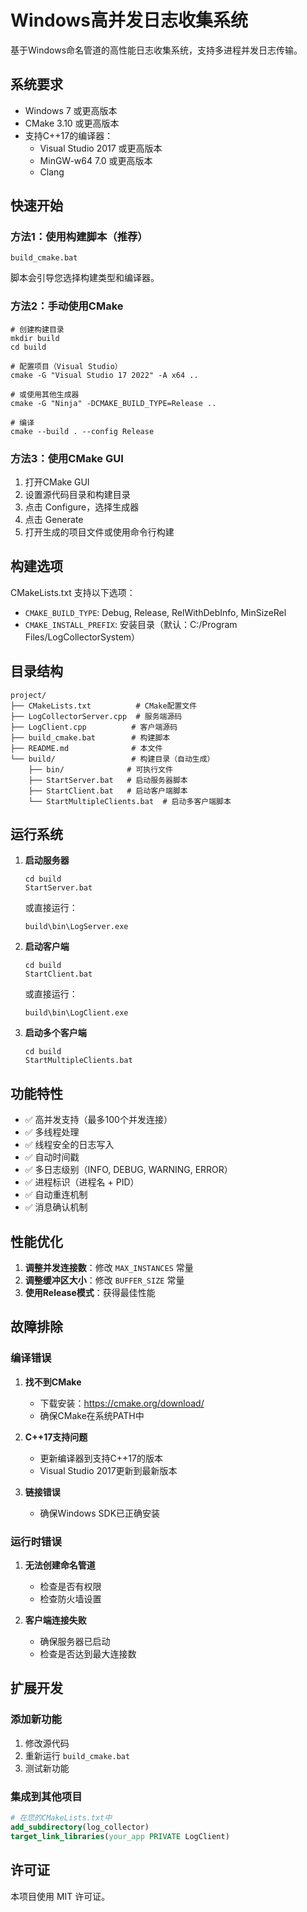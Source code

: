 # Windows高并发日志收集系统

基于Windows命名管道的高性能日志收集系统，支持多进程并发日志传输。

## 系统要求

- Windows 7 或更高版本
- CMake 3.10 或更高版本
- 支持C++17的编译器：
  - Visual Studio 2017 或更高版本
  - MinGW-w64 7.0 或更高版本
  - Clang

## 快速开始

### 方法1：使用构建脚本（推荐）

```batch
build_cmake.bat
```

脚本会引导您选择构建类型和编译器。

### 方法2：手动使用CMake

```batch
# 创建构建目录
mkdir build
cd build

# 配置项目（Visual Studio）
cmake -G "Visual Studio 17 2022" -A x64 ..

# 或使用其他生成器
cmake -G "Ninja" -DCMAKE_BUILD_TYPE=Release ..

# 编译
cmake --build . --config Release
```

### 方法3：使用CMake GUI

1. 打开CMake GUI
2. 设置源代码目录和构建目录
3. 点击 Configure，选择生成器
4. 点击 Generate
5. 打开生成的项目文件或使用命令行构建

## 构建选项

CMakeLists.txt 支持以下选项：

- `CMAKE_BUILD_TYPE`: Debug, Release, RelWithDebInfo, MinSizeRel
- `CMAKE_INSTALL_PREFIX`: 安装目录（默认：C:/Program Files/LogCollectorSystem）

## 目录结构

```
project/
├── CMakeLists.txt          # CMake配置文件
├── LogCollectorServer.cpp  # 服务端源码
├── LogClient.cpp          # 客户端源码
├── build_cmake.bat        # 构建脚本
├── README.md              # 本文件
└── build/                 # 构建目录（自动生成）
    ├── bin/              # 可执行文件
    ├── StartServer.bat   # 启动服务器脚本
    ├── StartClient.bat   # 启动客户端脚本
    └── StartMultipleClients.bat  # 启动多客户端脚本
```

## 运行系统

1. **启动服务器**
   ```batch
   cd build
   StartServer.bat
   ```
   或直接运行：
   ```batch
   build\bin\LogServer.exe
   ```

2. **启动客户端**
   ```batch
   cd build
   StartClient.bat
   ```
   或直接运行：
   ```batch
   build\bin\LogClient.exe
   ```

3. **启动多个客户端**
   ```batch
   cd build
   StartMultipleClients.bat
   ```

## 功能特性

- ✅ 高并发支持（最多100个并发连接）
- ✅ 多线程处理
- ✅ 线程安全的日志写入
- ✅ 自动时间戳
- ✅ 多日志级别（INFO, DEBUG, WARNING, ERROR）
- ✅ 进程标识（进程名 + PID）
- ✅ 自动重连机制
- ✅ 消息确认机制

## 性能优化

1. **调整并发连接数**：修改 `MAX_INSTANCES` 常量
2. **调整缓冲区大小**：修改 `BUFFER_SIZE` 常量
3. **使用Release模式**：获得最佳性能

## 故障排除

### 编译错误

1. **找不到CMake**
   - 下载安装：https://cmake.org/download/
   - 确保CMake在系统PATH中

2. **C++17支持问题**
   - 更新编译器到支持C++17的版本
   - Visual Studio 2017更新到最新版本

3. **链接错误**
   - 确保Windows SDK已正确安装

### 运行时错误

1. **无法创建命名管道**
   - 检查是否有权限
   - 检查防火墙设置

2. **客户端连接失败**
   - 确保服务器已启动
   - 检查是否达到最大连接数

## 扩展开发

### 添加新功能

1. 修改源代码
2. 重新运行 `build_cmake.bat`
3. 测试新功能

### 集成到其他项目

```cmake
# 在您的CMakeLists.txt中
add_subdirectory(log_collector)
target_link_libraries(your_app PRIVATE LogClient)
```

## 许可证

本项目使用 MIT 许可证。